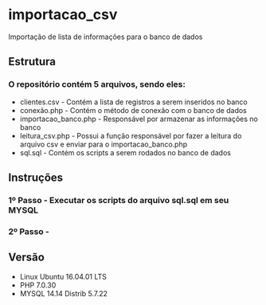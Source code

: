 # importacao_csv
Importação de lista de informações para o banco de dados

## Estrutura
### O repositório contém 5 arquivos, sendo eles:
* clientes.csv - Contém a lista de registros a serem inseridos no banco
* conexão.php - Contém o método de conexão com o banco de dados
* importacao_banco.php - Responsável por armazenar as informações no banco
* leitura_csv.php - Possui a função responsável por fazer a leitura do arquivo csv e enviar para o importacao_banco.php
* sql.sql - Contém os scripts a serem rodados no banco de dados

## Instruções
### 1º Passo - Executar os scripts do arquivo sql.sql em seu MYSQL
### 2º Passo - 

## Versão
* Linux Ubuntu 16.04.01 LTS
* PHP 7.0.30
* MYSQL 14.14 Distrib 5.7.22